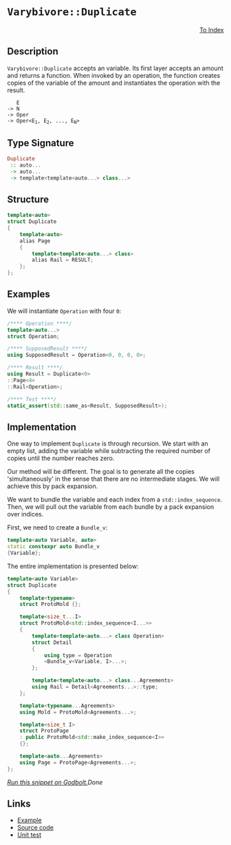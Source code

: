 <!-- Copyright 2024 Feng Mofan
SPDX-License-Identifier: Apache-2.0 -->

# `Varybivore::Duplicate`

<p style='text-align: right;'><a href="../../../facilities/metafunctions.md#varybivore-duplicate">To Index</a></p>

## Description

`Varybivore::Duplicate` accepts an variable.
Its first layer accepts an amount and returns a function.
When invoked by an operation, the function creates copies of the variable of the amount and instantiates the operation with the result.

<pre><code>   E
-> N
-> Oper
-> Oper&lt;E<sub>1</sub>, E<sub>2</sub>, ..., E<sub>N</sub>&gt;</code></pre>

## Type Signature

```Haskell
Duplicate
 :: auto...
 -> auto...
 -> template<template<auto...> class...>
```

## Structure

```C++
template<auto>
struct Duplicate
{
    template<auto>
    alias Page
    {
        template<template<auto...> class>
        alias Rail = RESULT;
    };
};
```

## Examples

We will instantiate `Operation` with four `0`:

```C++
/**** Operation ****/
template<auto...>
struct Operation;

/**** SupposedResult ****/
using SupposedResult = Operation<0, 0, 0, 0>;

/**** Result ****/
using Result = Duplicate<0>
::Page<4>
::Rail<Operation>;

/**** Test ****/
static_assert(std::same_as<Result, SupposedResult>);
```

## Implementation

One way to implement `Duplicate` is through recursion.
We start with an empty list, adding the variable while subtracting the required number of copies until the number reaches zero.

Our method will be different.
The goal is to generate all the copies 'simultaneously' in the sense that there are no intermediate stages.
We will achieve this by pack expansion.

We want to bundle the variable and each index from a `std::index_sequence`.
Then, we will pull out the variable from each bundle by a pack expansion over indices.

First, we need to create a `Bundle_v`:

```C++
template<auto Variable, auto>
static constexpr auto Bundle_v
{Variable};
```

The entire implementation is presented below:

```C++
template<auto Variable>
struct Duplicate
{
    template<typename>
    struct ProtoMold {};

    template<size_t...I>
    struct ProtoMold<std::index_sequence<I...>>
    {
        template<template<auto...> class Operation>
        struct Detail
        {
            using type = Operation
            <Bundle_v<Variable, I>...>;
        };

        template<template<auto...> class...Agreements>
        using Rail = Detail<Agreements...>::type;
    };

    template<typename...Agreements>
    using Mold = ProtoMold<Agreements...>;

    template<size_t I>
    struct ProtoPage
    : public ProtoMold<std::make_index_sequence<I>>
    {};

    template<auto...Agreements>
    using Page = ProtoPage<Agreements...>;
};
```

[*Run this snippet on Godbolt.*](https://godbolt.org/#z:OYLghAFBqd5QCxAYwPYBMCmBRdBLAF1QCcAaPECAMzwBtMA7AQwFtMQByARg9KtQYEAysib0QXACx8BBAKoBnTAAUAHpwAMvAFYTStJg1DIApACYAQuYukl9ZATwDKjdAGFUtAK4sGIAKwAzKSuADJ4DJgAcj4ARpjEIABsAOykAA6oCoRODB7evgHBmdmOAuGRMSzxiam2mPZlDEIETMQE%2BT5%2BQfWNuS1tBBXRcQnJaQqt7Z2FPZODw1U14wCUtqhexMjsHAD0AFSHR8cnp/u7JhoAggdHANQAIpjprozIeJgKd8cX17dnAJOvyulxBZkCEWQ3iwdxMgTcXkctEIAE84dhQeYIQwoV4YXC3MhJugsFR0Zi/oCqUDQf99ncAJIsdL0NiCJhNb5HYF06mA4G0453CxeBjoegAfQAblzDsCCJhmQYFQSmIjUHcAGptPBMWL0Uh3NVEcnXeaOZB3NAMSaYVTpYhG9XC0XizDSzEpCza4i6/WYEwpB5wqzXQX3B5eFl4UQK2XnUEKpUcgPw40an1%2B%2Bimq6TYheByPKPI2MBsNe0F3Kt3JMslMEggol7MNg56t3PMFgh3ZTEVBEACynnQsIrQZDFKu7drytTbmyAC93QQAHRrhlt6udwu9/uoIe0dAE4kgEARLCqCVKACOXjec4Za5X5MCGOu7cDoan7erM/r8L/FU03VJ90StAwFC%2BAB5F5iA5XJNx/DsCHzQsnlaOhKyQ0cv2wn8vGyIwaybTBYUCB47hghJ4IELC8KrAkRTFSUpQJTM9QNRl0VA18J3fbDA2DQIvzon9ALncTVRAtcwKhJhIKfK5gGITBFUYAgFEQ/DCOAO4ACUmDoMiKPQwzaAJJSVLUwQFB47BT0bF4%2BO/Bjx2Eydp0VOsgLcRzGFYTBFOU1S2Q0rSCIiXSDxHOEKN3Qdhws4LrI0uznNEyT4UXZcuN4/iq23bt4tQZQmGAMsXLuEA7nSLx9RjHs%2BwSw9jwIdBTxYJgAGt3XPO0r0wW97wJDdeLyyrP0E9L8prLzZykoggqs0LNPG9sIqI0ryuMxq9y2udLJC9TbJksaRLckTKT5H5w0OO5sFUVgWVIm6ruuuVJzpSjYJohh43lOb/zcdM0rNFCu2%2B6immmm4hSEKMSkwdA9M%2BLxaG7V6rg23T4fSRHkdR9GdqouDofhDRDQpu4qY0F9Lth%2B4UYUNGMe5UFsf0wnu1ioto1LAlafG099oJSQc1PAzMPhEnfrpz6hQAFU%2BVmPrB%2BDkAleSlHaCATxABQAs11a3CZlnDVx/HTfR9EVhDDg1loTh/F4PwOC0UhUE4NxrGsDsNi2UisR4UgCE0e21i6gJJBXDQAA4zDMABOROuH8OPY64FIUmkR2OEkXgWAkDQKdd93PY4XgFBACnQ7d%2B3SDgWAYEQEANgIWqCHISg0GZOgEiiALOFUWOkgAWiSSQ7mAZBLSkFczF4JHCBIPB2q4GRBBEMR2CkDf5CUNQw9IXR14Adzg9JOB4B2nZdo/y6gxEO7uVAqDuYex4nqeZ7uOezDuCAHhe70EdEHFYvBa5aDWBAJAPd0h9zIBQCAcCEEgGAFIMwfA6AKmIFXCAsQj6xAiG0FEV9eBEOYMQFEUFYjaEwA4MhpAe6hSggwWgpC66kCwLELwwBga0FoFXbgvAsCdSMOITh%2BAVIODwFKT4R87T0MRDsYOEQFS53dsiWIcEqEeCwEfFCeBC7CNIHI4gsQsiYCeGI4AyIjBhzWFQAwwAFCag%2BKfKirtg78E3qIcQu8fH7xUOoThJ99CGGMD7Sw%2Bg8CxCrpANYqB0hNCEaPYksVTCWGsGYMuZjfRYHiRANYdh6FNBcGKGYfh15hAiCMaoYx14lByAISpegmlNEWKMRI68SkyIEAMaYnguh6F6U0AZQxalLAabYKYHQhmFB6bMzp9TunFP9tsCQN8ODO1IKXXg5d34j3HpPaes9o7/wgLgZeoDwRcHASHBxawECYCYFgRIRTSCR0kIEFcidAjZw0JIMwkgkjF38EkRO%2BhOD51IIXQIXAVxJC4EkWOicM5JH8JIVOfyki7PvpwSu1cHl12gc3GBrcn6Ii7sg1AwD%2B6Dw4G0FgUoUijyYOBCJv9E4rgRe7JeRB8l6ECVvfx0hAmKGCUfXQmDz5MEvsIrZOy9ke04I/duiIX5vw/scjlREuDct5QAoB8CQGwnBGYe5kD67kpQSA6ltqxhySMPqrgFMaDowSHgghnCKEkMYb6qhNC6EMJMcw9SrD2FH24bw/hgjGGiIiRI92UjSmyPkZwxRyBlGMLUQ0I%2BWidEoj0Tsd2hjjHBzMRYpQ1jE2RQcXwZxrj3GeMYcKvxO8xWyAlYfUJIBMEGHsZkqw0StGFMSck3IqT0nkSHdk3JCR8nyISb0VNzgICuFadUsUyzliNKyM0vI8yqkZH3R0yZXSRkNFXc0WZm6V19JvQsc9KyRm3qPa%2Bp9lQL13PWJsDZP7c5KvxRwQ5n9J5Ot0vqnlMcAFXIFWa%2BFlrHmkGea8sYHzc4wrhdywFKR/CJyzoEIFIKsV4s4eXQlNd62Nxbm3Du9raUmvpWwTgTKv4sAUFKS0UooOzkmIvfAArV5CtkCKjte9u0hPdroYIsr5XXyhdsu%2B5HVWUu7K/d%2B7HOPcd4ymSYRrGMIIQ4EJDJKG6wMM3apBDrEhcbxtKfVEo%2BMEAlKoCeWCPW4MoN692AaOHBz80G0pjCw2CAjRw5NmAeF8LEHGkxCbxElpEXgaRjg5FCL5aoJRCoc2CDzZwgtJDi0GN9OW3glbLE1vEXWszTiypNswB45srbRPtokJ2wQkmpUgGCAOyJWSR2xLHR7CdAghG7BPLOywOT9l5NXkuj5ozcjlPcO%2Brd6Ad3TPabkO923yjPt3fesZb6CjHqW/0pZB3pnzEGadj97RNurN/QHTZimgMqZA25yeHGuN3B49y5zsHBMkAQ3ciByHUNvMoFsrDfbuWBECP4NOWLi4I5SCisjZcCW2CJValYEcQCSH8L8zOKRi6x0kCnLg8czC4tzoEZTWOK7EqgVshemP9nY7x2sMx2RnCSCAA)$Done$

## Links

- [Example](../../../code/facilities/metafunctions/varybivore/duplicate/implementation.hpp)
- [Source code](../../../../conceptrodon/varybivore/duplicate.hpp)
- [Unit test](../../../../tests/unit/metafunctions/varybivore/duplicate.test.hpp)
